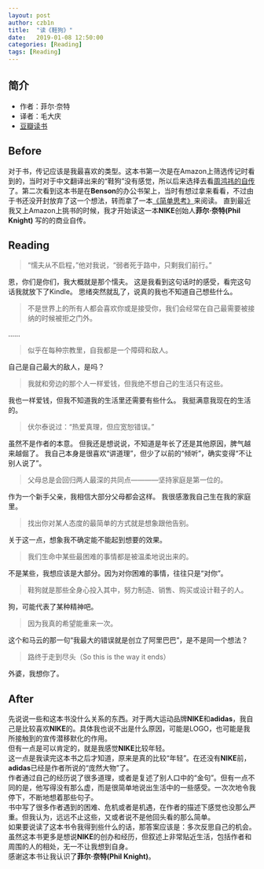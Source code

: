 ```yaml
---
layout: post
author: czb1n
title:  "读《鞋狗》"
date:   2019-01-08 12:50:00
categories: [Reading]
tags: [Reading]
---
```


## 简介
- 作者：菲尔·奈特
- 译者：毛大庆
- [豆瓣读书](https://book.douban.com/subject/26860776/)

## Before

对于书，传记应该是我最喜欢的类型。这本书第一次是在Amazon上筛选传记时看到的，当时对于中文翻译出来的“鞋狗”没有感觉，所以后来选择去看[周鸿祎的自传](https://book.douban.com/subject/27173866/)了。第二次看到这本书是在**Benson**的办公书架上，当时有想过拿来看看，不过由于书还没开封放弃了这一个想法，转而拿了一本[《简单思考》](https://read.douban.com/ebook/25901824/)来阅读。
直到最近我又上Amazon上挑书的时候，我才开始读这一本**NIKE**创始人**菲尔·奈特(Phil Knight)** 写的的商业自传。

## Reading

> “懦夫从不启程，”他对我说，“弱者死于路中，只剩我们前行。”

恩，你们是你们，我大概就是那个懦夫。
这是我看到这句话时的感受，看完这句话我就放下了Kindle。
思绪突然就乱了，说真的我也不知道自己想些什么。

> 不是世界上的所有人都会喜欢你或是接受你，我们会经常在自己最需要被接纳的时候被拒之门外。

……

> 似乎在每种宗教里，自我都是一个障碍和敌人。

自己是自己最大的敌人，是吗？

> 我就和旁边的那个人一样爱钱，但我绝不想自己的生活只有这些。

我也一样爱钱，但我不知道我的生活里还需要有些什么。
我挺满意我现在的生活的。

> 伏尔泰说过：“热爱真理，但应宽恕错误。”

虽然不是作者的本意。
但我还是想说说，不知道是年长了还是其他原因，脾气越来越倔了。
我自己本身是很喜欢“讲道理”，但少了以前的“倾听”，确实变得“不让别人说了”。

> 父母总是会回归两人最深的共同点————坚持家庭是第一位的。

作为一个新手父亲，我相信大部分父母都会这样。
我很感激我自己生在我的家庭里。

> 找出你对某人态度的最简单的方式就是想象跟他告别。

关于这一点，想象我不确定能不能起到想要的效果。

> 我们生命中某些最困难的事情都是被温柔地说出来的。

不是某些，我想应该是大部分。因为对你困难的事情，往往只是“对你”。

> 鞋狗就是那些全身心投入其中，努力制造、销售、购买或设计鞋子的人。

狗，可能代表了某种精神吧。

> 因为我真的希望能重来一次。

这个和马云的那一句“我最大的错误就是创立了阿里巴巴”，是不是同一个想法？

> 路终于走到尽头（So this is the way it ends）

外婆，我想你了。

## After

先说说一些和这本书没什么关系的东西。对于两大运动品牌**NIKE**和**adidas**，我自己是比较喜欢**NIKE**的。具体我也说不出是什么原因，可能是LOGO，也可能是我所接触到的宣传潜移默化的作用。  
但有一点是可以肯定的，就是我感觉**NIKE**比较年轻。  
这一点是我读完这本书之后才知道，原来是真的比较“年轻”。在还没有**NIKE**前，**adidas**已经是作者所说的“庞然大物”了。  
作者通过自己的经历说了很多道理，或者是复述了别人口中的“金句”。但有一点不同的是，他写得没有那么虚，而是很简单地说出生活中的一些感受。一次次地令我停下，不断地想着那些句子。  
书中写了很多作者遇到的困难、危机或者是机遇，在作者的描述下感觉也没那么严重。但我认为，远远不止这些，又或者说不是他回头看的那么简单。  
如果要说读了这本书令我得到些什么的话，那答案应该是：多次反思自己的机会。虽然这本书更多是想说**NIKE**的创办和经历，但叙述上非常贴近生活，包括作者和周围的人的相处，无一不让我想到自身。  
感谢这本书让我认识了**菲尔·奈特(Phil Knight)**。
